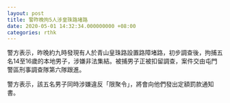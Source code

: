 ```yaml
---
layout: post
title: 警昨晚拘5人涉皇珠路堵路
date: 2020-05-01 14:32:34.000000000 +08:00
categories: rthk
---
```


警方表示，昨晚約九時發現有人於青山皇珠路設置路障堵路，初步調查後，拘捕五名14至16歲的本地男子，涉嫌非法集結。被捕男子正被扣留調查，案件交由屯門警區刑事調查隊第六隊跟進。

警方表示，該五名男子同時涉嫌違反「限聚令」，將會向他們發出定額罰款通知書。
